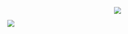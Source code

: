 <p align="center">
  <img src="https://github-readme-stats.vercel.app/api/top-langs/?username=luka-casey&layout=compact&theme=tokyonight" />
</p>
<picture>
  <source
    srcset="https://github-profile-summary-cards.vercel.app/api/cards/most-commit-language?username=luka-casey&theme=tokyonight"
    media="(prefers-color-scheme: dark)"
  />
  <source
    srcset="https://github-profile-summary-cards.vercel.app/api/cards/most-commit-language?username=luka-casey&theme=nord_bright"
    media="(prefers-color-scheme: light), (prefers-color-scheme: no-preference)"
  />
  <img src="https://github-profile-summary-cards.vercel.app/api/cards/most-commit-language?username=luka-casey" />
</picture>
